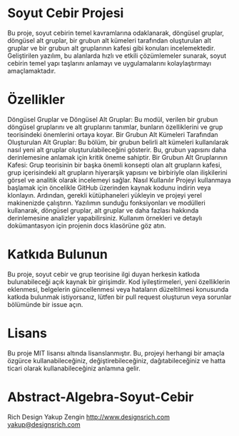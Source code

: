 #  Soyut Cebir Projesi
Bu proje, soyut cebirin temel kavramlarına odaklanarak, döngüsel gruplar, döngüsel alt gruplar, bir grubun alt kümeleri tarafından oluşturulan alt gruplar ve bir grubun alt gruplarının kafesi gibi konuları incelemektedir. Geliştirilen yazılım, bu alanlarda hızlı ve etkili çözümlemeler sunarak, soyut cebirin temel yapı taşlarını anlamayı ve uygulamalarını kolaylaştırmayı amaçlamaktadır.

# Özellikler
Döngüsel Gruplar ve Döngüsel Alt Gruplar: Bu modül, verilen bir grubun döngüsel gruplarını ve alt gruplarını tanımlar, bunların özelliklerini ve grup teorisindeki önemlerini ortaya koyar.
Bir Grubun Alt Kümeleri Tarafından Oluşturulan Alt Gruplar: Bu bölüm, bir grubun belirli alt kümeleri kullanılarak nasıl yeni alt gruplar oluşturulabileceğini gösterir. Bu, grubun yapısını daha derinlemesine anlamak için kritik öneme sahiptir.
Bir Grubun Alt Gruplarının Kafesi: Grup teorisinin bir başka önemli konsepti olan alt grupların kafesi, grup içerisindeki alt grupların hiyerarşik yapısını ve birbiriyle olan ilişkilerini görsel ve analitik olarak incelemeyi sağlar.
Nasıl Kullanılır
Projeyi kullanmaya başlamak için öncelikle GitHub üzerinden kaynak kodunu indirin veya klonlayın. Ardından, gerekli kütüphaneleri yükleyin ve projeyi yerel makinenizde çalıştırın. Yazılımın sunduğu fonksiyonları ve modülleri kullanarak, döngüsel gruplar, alt gruplar ve daha fazlası hakkında derinlemesine analizler yapabilirsiniz. Kullanım örnekleri ve detaylı dokümantasyon için projenin docs klasörüne göz atın.

# Katkıda Bulunun
Bu proje, soyut cebir ve grup teorisine ilgi duyan herkesin katkıda bulunabileceği açık kaynak bir girişimdir. Kod iyileştirmeleri, yeni özelliklerin eklenmesi, belgelerin güncellenmesi veya hataların düzeltilmesi konusunda katkıda bulunmak istiyorsanız, lütfen bir pull request oluşturun veya sorunlar bölümünde bir issue açın.

# Lisans
Bu proje MIT lisansı altında lisanslanmıştır. Bu, projeyi herhangi bir amaçla özgürce kullanabileceğiniz, değiştirebileceğiniz, dağıtabileceğiniz ve hatta ticari olarak kullanabileceğiniz anlamına gelir.

# Abstract-Algebra-Soyut-Cebir
Rich Design
Yakup Zengin
http://www.designsrich.com
yakup@designsrich.com
